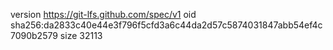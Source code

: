 version https://git-lfs.github.com/spec/v1
oid sha256:da2833c40e44e3f796f5cfd3a6c44da2d57c5874031847abb54ef4c7090b2579
size 32113
